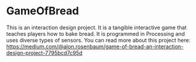 # GameOfBread

This is an interaction design project. It is a tangible interactive game that teaches players how to bake bread. 
It is programmed in Processing and uses diverse types of sensors.
You can read more about this project here: 
https://medium.com/@alon.rosenbaum/game-of-bread-an-interaction-design-project-7795bcd7c95d

